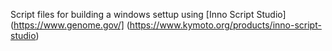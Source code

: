 Script files for building a windows settup using [Inno Script Studio] (https://www.genome.gov/] (https://www.kymoto.org/products/inno-script-studio) <br>
